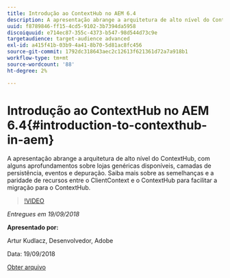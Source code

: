 ```yaml
---
title: Introdução ao ContextHub no AEM 6.4
description: A apresentação abrange a arquitetura de alto nível do ContextHub, com alguns aprofundamentos sobre lojas genéricas disponíveis, camadas de persistência, eventos e depuração. Saiba mais sobre as semelhanças e a paridade de recursos entre o ClientContext e o ContextHub para facilitar a migração para o ContextHub.
uuid: f8789846-ff15-4cd5-9102-3b7394da5958
discoiquuid: e714ec87-355c-4373-b547-98d544d73c9e
targetaudience: target-audience advanced
exl-id: a415f41b-03b9-4a41-8b70-5d81ac8fc456
source-git-commit: 1792dc318643aec2c12613f621361d72a7a918b1
workflow-type: tm+mt
source-wordcount: '88'
ht-degree: 2%

---
```


# Introdução ao ContextHub no AEM 6.4{#introduction-to-contexthub-in-aem}

A apresentação abrange a arquitetura de alto nível do ContextHub, com alguns aprofundamentos sobre lojas genéricas disponíveis, camadas de persistência, eventos e depuração. Saiba mais sobre as semelhanças e a paridade de recursos entre o ClientContext e o ContextHub para facilitar a migração para o ContextHub.

>[!VIDEO](https://video.tv.adobe.com/v/23839/?quality=9)

*Entregues em 19/09/2018*

**Apresentado por:**

Artur Kudlacz, Desenvolvedor, Adobe

Data: 19/09/2018

[Obter arquivo](assets/gems-session-introduction-to-contexthub-in-aem-64.pdf)

<!--
[Get back to the Overview](https://helpx.adobe.com/experience-manager/kt/eseminars/gems/aem-index.html)
-->
